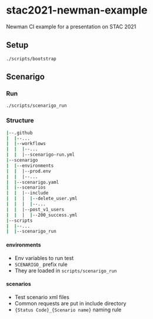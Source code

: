 # stac2021-newman-example

Newman CI example for a presentation on STAC 2021

## Setup

```shell
./scripts/bootstrap
```

## Scenarigo

### Run

```shell
./scripts/scenarigo_run
```

### Structure

```tree.sh
|--.github
|  |--...
|  |--workflows
|  |  |--...
|  |  |--scenarigo-run.yml
|--scenarigo
|  |--environments
|  |  |--prod.env
|  |  |--...
|  |--scenarigo.yaml
|  |--scenarios
|  |  |--include
|  |  |  |--delete_user.yml
|  |  |  |--...
|  |  |--post_v1_users
|  |  |  |--200_success.yml
|--scripts
|  |--...
|  |--scenarigo_run
```

#### environments

- Env variables to run test
- `SCENARIGO_` prefix rule
- They are loaded in `scripts/scenarigo_run`

#### scenarios

- Test scenario xml files
- Common requests are put in include directory
- `{Status Code}_{Scenario name}` naming rule
